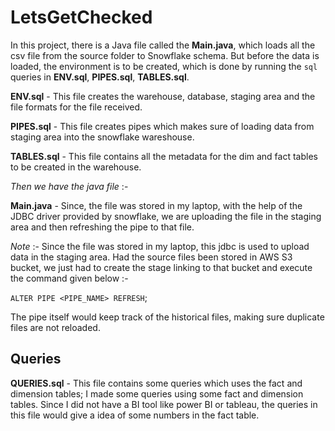 # LetsGetChecked

In this project, there is a Java file called the **Main.java**, which loads all the csv file from 
the source folder to Snowflake schema. But before the data is loaded, the environment is to be created, 
which is done by running the `sql` queries in **ENV.sql**, **PIPES.sql**, **TABLES.sql**.

**ENV.sql** - This file creates the warehouse, database, staging area and the file formats for the file received.

**PIPES.sql** -  This file creates pipes which makes sure of loading data from staging area into the snowflake wareshouse.

**TABLES.sql** - This file contains all the metadata for the dim and fact tables to be created in the warehouse.

*Then we have the java file* :-

**Main.java** - Since, the file was stored in my laptop, with the help of the JDBC driver provided by snowflake,
we are uploading the file in the staging area and then refreshing the pipe to that file. 

*Note* :- Since the file was stored in my laptop, this jdbc is used to upload data in the staging area. Had the source files been stored in AWS S3 bucket, we just had to create the stage linking to that bucket and execute the command given below :-

`ALTER PIPE <PIPE_NAME> REFRESH`;

The pipe itself would keep track of the historical files, making sure duplicate files are not reloaded.

## Queries

**QUERIES.sql** - This file contains some queries which uses the fact and dimension tables;
I made some queries using some fact and dimension tables. Since I did not have a BI tool like power BI 
or tableau, the queries in this file would give a idea of some numbers in the fact table.
